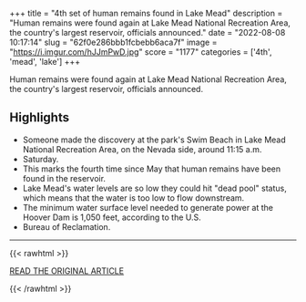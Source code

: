 +++
title = "4th set of human remains found in Lake Mead"
description = "Human remains were found again at Lake Mead National Recreation Area, the country's largest reservoir, officials announced."
date = "2022-08-08 10:17:14"
slug = "62f0e286bbb1fcbebb6aca7f"
image = "https://i.imgur.com/hJJmPwD.jpg"
score = "1177"
categories = ['4th', 'mead', 'lake']
+++

Human remains were found again at Lake Mead National Recreation Area, the country's largest reservoir, officials announced.

## Highlights

- Someone made the discovery at the park's Swim Beach in Lake Mead National Recreation Area, on the Nevada side, around 11:15 a.m.
- Saturday.
- This marks the fourth time since May that human remains have been found in the reservoir.
- Lake Mead's water levels are so low they could hit "dead pool" status, which means that the water is too low to flow downstream.
- The minimum water surface level needed to generate power at the Hoover Dam is 1,050 feet, according to the U.S.
- Bureau of Reclamation.

---

{{< rawhtml >}}
  <p class="article-category">
    <a target="_blank" href="https://abcnews.go.com/US/4th-set-human-remains-found-lake-mead/story?id=88075327">READ THE ORIGINAL ARTICLE</a>
  </p>
{{< /rawhtml >}}
